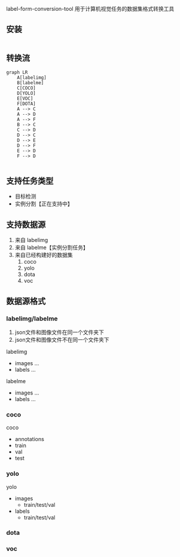 label-form-conversion-tool 
用于计算机视觉任务的数据集格式转换工具


## 安装

```bash

```

## 转换流

```mermaid
graph LR
    A[labelimg]
    B[labelme]
    C[COCO]
    D[YOLO]
    E[VOC]
    F[DOTA]
    A --> C
    A --> D
    A --> F
    B --> C
    C --> D
    D --> C
    D --> E
    D --> F
    E --> D
    F --> D
    
```

## 支持任务类型
- 目标检测
- 实例分割【正在支持中】

## 支持数据源
1. 来自 labelimg 
2. 来自 labelme【实例分割任务】
3. 来自已经构建好的数据集
    1. coco
    2. yolo
    3. dota
    4. voc

## 数据源格式
### labelimg/labelme
1. json文件和图像文件在同一个文件夹下
2. json文件和图像文件不在同一个文件夹下

labelimg
- images ...
- labels ...

labelme
- images ...
- labels ...

### coco
coco
- annotations
- train
- val
- test

### yolo
yolo
- images
  - train/test/val
- labels
  - train/test/val

### dota

### voc


